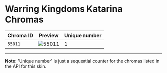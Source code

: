 # Warring Kingdoms Katarina Chromas

| Chroma ID | Preview | Unique number |
|---|---|---|
| `55011` | ![55011](https://raw.communitydragon.org/latest/plugins/rcp-be-lol-game-data/global/default/v1/champion-chroma-images/55/55011.png) | 1 |

---

**Note:** 'Unique number' is just a sequential counter for the chromas listed in the API for this skin.